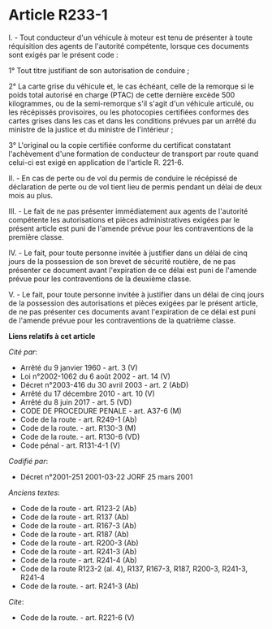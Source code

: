 # Article R233-1

I. - Tout conducteur d'un véhicule à moteur est tenu de présenter à toute réquisition des agents de l'autorité compétente,
lorsque ces documents sont exigés par le présent code :

1° Tout titre justifiant de son autorisation de conduire ;

2° La carte grise du véhicule et, le cas échéant, celle de la remorque si le poids total autorisé en charge (PTAC) de cette
dernière excède 500 kilogrammes, ou de la semi-remorque s'il s'agit d'un véhicule articulé, ou les récépissés provisoires, ou
les photocopies certifiées conformes des cartes grises dans les cas et dans les conditions prévues par un arrêté du ministre
de la justice et du ministre de l'intérieur ;

3° L'original ou la copie certifiée conforme du certificat constatant l'achèvement d'une formation de conducteur de transport
par route quand celui-ci est exigé en application de l'article R. 221-6.

II. - En cas de perte ou de vol du permis de conduire le récépissé de déclaration de perte ou de vol tient lieu de permis
pendant un délai de deux mois au plus.

III. - Le fait de ne pas présenter immédiatement aux agents de l'autorité compétente les autorisations et pièces
administratives exigées par le présent article est puni de l'amende prévue pour les contraventions de la première classe.

IV. - Le fait, pour toute personne invitée à justifier dans un délai de cinq jours de la possession de son brevet de sécurité
routière, de ne pas présenter ce document avant l'expiration de ce délai est puni de l'amende prévue pour les contraventions
de la deuxième classe.

V. - Le fait, pour toute personne invitée à justifier dans un délai de cinq jours de la possession des autorisations et
pièces exigées par le présent article, de ne pas présenter ces documents avant l'expiration de ce délai est puni de l'amende
prévue pour les contraventions de la quatrième classe.

**Liens relatifs à cet article**

_Cité par_:

  - Arrêté du 9 janvier 1960 - art. 3 (V)
  - Loi n°2002-1062 du 6 août 2002 - art. 14 (V)
  - Décret n°2003-416 du 30 avril 2003 - art. 2 (AbD)
  - Arrêté du 17 décembre 2010 - art. 10 (V)
  - Arrêté du 8 juin 2017 - art. 5 (VD)
  - CODE DE PROCEDURE PENALE - art. A37-6 (M)
  - Code de la route - art. R249-1 (Ab)
  - Code de la route. - art. R130-3 (M)
  - Code de la route. - art. R130-6 (VD)
  - Code pénal - art. R131-4-1 (V)

_Codifié par_:

  - Décret n°2001-251 2001-03-22 JORF 25 mars 2001

_Anciens textes_:

  - Code de la route - art. R123-2 (Ab)
  - Code de la route - art. R137 (Ab)
  - Code de la route - art. R167-3 (Ab)
  - Code de la route - art. R187 (Ab)
  - Code de la route - art. R200-3 (Ab)
  - Code de la route - art. R241-3 (Ab)
  - Code de la route - art. R241-4 (Ab)
  - Code de la route R123-2 (al. 4), R137, R167-3, R187, R200-3, R241-3, R241-4
  - Code de la route. - art. R241-3 (Ab)

_Cite_:

  - Code de la route. - art. R221-6 (V)
